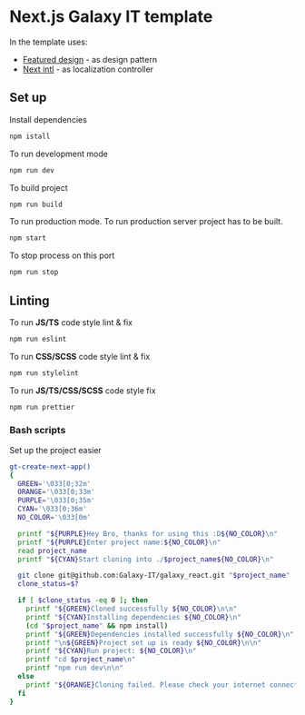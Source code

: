 # Next.js Galaxy IT template

In the template uses:

- [Featured design](https://feature-sliced.design/docs/guides/tech/with-nextjs) - as design pattern
- [Next intl](https://next-intl-docs.vercel.app/) - as localization controller

## Set up

Install dependencies

```bash
npm istall
```

To run development mode

```bash
npm run dev
```

To build project

```bash
npm run build
```

To run production mode. To run production server project has to be built.

```bash
npm start
```

To stop process on this port

```bash
npm run stop
```

## Linting

To run **JS/TS** code style lint & fix

```bash
npm run eslint
```

To run **CSS/SCSS** code style lint & fix

```bash
npm run stylelint
```

To run **JS/TS/CSS/SCSS** code style fix

```bash
npm run prettier
```

### Bash scripts

Set up the project easier

```bash
gt-create-next-app()
{
  GREEN='\033[0;32m'
  ORANGE='\033[0;33m'
  PURPLE='\033[0;35m'
  CYAN='\033[0;36m'
  NO_COLOR='\033[0m'

  printf "${PURPLE}Hey Bro, thanks for using this :D${NO_COLOR}\n"
  printf "${PURPLE}Enter project name:${NO_COLOR}\n"
  read project_name
  printf "${CYAN}Start cloning into ./$project_name${NO_COLOR}\n"

  git clone git@github.com:Galaxy-IT/galaxy_react.git "$project_name"
  clone_status=$?

  if [ $clone_status -eq 0 ]; then
    printf "${GREEN}Cloned successfully ${NO_COLOR}\n\n"
    printf "${CYAN}Installing dependencies ${NO_COLOR}\n"
    (cd "$project_name" && npm install)
    printf "${GREEN}Dependencies installed successfully ${NO_COLOR}\n"
    printf "\n${GREEN}Project set up is ready ${NO_COLOR}\n\n"
    printf "${CYAN}Run project: ${NO_COLOR}\n"
    printf "cd $project_name\n"
    printf "npm run dev\n\n"
  else
    printf "${ORANGE}Cloning failed. Please check your internet connection and try again.${NO_COLOR}\n"
  fi
}
```
